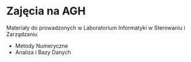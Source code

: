 # Zajęcia na AGH
 Materiały do prowadzonych w Laboratorium Informatyki w Sterowaniu i Zarządzaniu
 - Metody Numeryczne
 - Analiza i Bazy Danych
